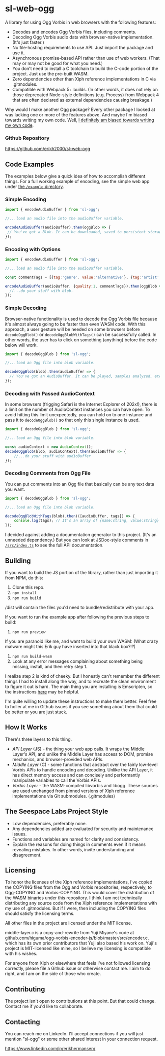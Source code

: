 # sl-web-ogg

A library for using Ogg Vorbis in web browsers with the following features:

* Decodes and encodes Ogg Vorbis files, including comments.
* Decoding Ogg Vorbis audio data with browser-native implementation. (It's just faster.)
* No file-hosting requirements to use API. Just import the package and use it.
* Asynchronous promise-based API rather than use of web workers. (That may or may not be good for what you need.)
* You don't need to install a C toolchain to build the C-code portion of the project. Just use the pre-built WASM.
* Zero dependencies other than Xiph reference implementations in C via .gitmodules.
* Compatible with Webpack 5+ builds. (In other words, it does not rely on those deprecated Node-style definitions (e.g. Process) from Webpack 4 that are often declared as external dependencies causing breakage.)

Why would I make another Ogg package? Every other package I looked at was lacking one or more of the features above. And maybe I'm biased towards writing my own code. Well, [I definitely am biased towards writing my own code](https://medium.com/gitconnected/write-more-reuse-less-fbf8a010c5f4).

### Github Repository

https://github.com/erikh2000/sl-web-ogg

## Code Examples

The examples below give a quick idea of how to accomplish different things. For a full working example of encoding, see the simple web app under [the `/example` directory](https://github.com/erikh2000/sl-web-ogg/blob/main/example).

### Simple Encoding
```javascript
import { encodeAudioBuffer } from 'sl-ogg'; 

//...load an audio file into the audioBuffer variable.

encodeAudioBuffer(audioBuffer).then(oggBlob => {
 // You've got a Blob. It can be downloaded, saved to persistent storage, or uploaded to a server - whatever you want to do with it. 
});
```

### Encoding with Options
```javascript
import { encodeAudioBuffer } from 'sl-ogg'; 

//...load an audio file into the audioBuffer variable.

const commentTags = [{tag:'genre', value:'alternative'}, {tag:'artist', value:'REALLIFEALWAYS'}];

encodeAudioBuffer(audioBuffer, {quality:1, commentTags}).then(oggBlob => {
  //...do your stuff with blob.  
});
```

### Simple Decoding
Browser-native functionality is used to decode the Ogg Vorbis file because it's almost always going to be faster than even WASM code. With this approach, a user gesture will be needed on some browsers before `decodeOggBlob()` or `decodeOggBlobWithTags()` can be successfully called. In other words, the user has to click on something (anything) before the code below will work.

```javascript
import { decodeOggBlob } from 'sl-ogg'; 

//...load an Ogg file into blob variable.

decodeOggBlob(blob).then(audioBuffer => {
  // You've got an AudioBuffer. It can be played, samples analyzed, etc.  
});
```

### Decoding with Passed AudioContext
In some browsers (frigging Safari is the Internet Explorer of 202x!), there is a limit on the number of AudioContext instances you can have open. To avoid hitting this limit unexpectedly, you can hold on to one instance and pass it to `decodeOggBlob()` so that only this single instance is used.
```javascript
import { decodeOggBlob } from 'sl-ogg'; 

//...load an Ogg file into blob variable.

const audioContext = new AudioContext();
decodeOggBlob(blob, audioContext).then(audioBuffer => {
    //...do your stuff with audioBuffer
});
```

### Decoding Comments from Ogg File
You can put comments into an Ogg file that basically can be any text data you want.
```javascript
import { decodeOggBlob } from 'sl-ogg'; 

//...load an Ogg file into blob variable.

decodeOggBlobWithTags(blob).then(([audioBuffer, tags]) => {
    console.log(tags); // It's an array of {name:string, value:string} elements.
});
```

I decided against adding a documentation generator to this project. (It's an unneeded dependency.) But you can look at JSDoc-style comments in [ `/src/index.ts`](https://github.com/erikh2000/sl-web-ogg/blob/main/src/index.ts) to see the full API documentation.

## Building

If you want to build the JS portion of the library, rather than just importing it from NPM, do this:

1. Clone this repo.
2. `npm install`
3. `npm run build`

/dist will contain the files you'd need to bundle/redistribute with your app.

If you want to run the example app after following the previous steps to build:

1. `npm run preview`

If you are paranoid like me, and want to build your own WASM: (What crazy malware might this Erik guy have inserted into that black box?!?)

1. `npm run build-wasm`
2. Look at any error messages complaining about something being missing, install, and then retry step 1.

I realize step 2 is kind of cheeky. But I honestly can't remember the different things I had to install along the way, and to recreate the clean environment to figure it out is hard. The main thing you are installing is Emscripten, so the instructions [here](https://emscripten.org/docs/getting_started/downloads.html) may be helpful.

I'm quite willing to update these instructions to make them better. Feel free to holler at me in Github issues if you see something about them that could be better or you are just stuck.

## How It Works

There's three layers to this thing.

* *API Layer* (JS) - the thing your web app calls. It wraps the Middle Layer's API, and unlike the Middle Layer has access to DOM, promise mechanics, and browser-provided web APIs.
* *Middle Layer* (C) - some functions that abstract over the fairly low-level Vorbis APIs to handle encoding and decoding. Unlike the API Layer, it has direct memory access and can concisely and performantly manipulate variables to call the Vorbis APIs.
* *Vorbis Layer* - the WASM-compiled libvorbis and libogg. These sources are used unchanged from pinned versions of Xiph reference implementations via Git submodules. (.gitmodules)

## The Seespace Labs Project Style

* Low dependencies, preferably none.
* Any dependencies added are evaluated for security and maintenance issues.
* Functions and variables are named for clarity and consistency.
* Explain the reasons for doing things in comments even if it means revealing mistakes. In other words, invite understanding and disagreement.

## Licensing

To honor the licenses of the Xiph reference implementations, I've copied the COPYING files from the Ogg and Vorbis repositories, respectively, to Ogg-COPYING and Vorbis-COPYING. This would cover the distribution of the WASM binaries under this repository. I think I am not technically distributing any source code from the Xiph reference implementations with my use of .gitmodules. But if I were, then including the COPYING files should satisfy the licensing terms.

All other files in the project are licensed under the MIT license.

middle-layer.c is a copy-and-rewrite from Yuji Miyane's code at github.com/higuma/ogg-vorbis-encoder-js/blob/master/src/encoder.c, which has its own prior contributors that Yuji also based his work on. Yuji's project is MIT-licensed like mine, so I believe my licensing is compatible with his wishes. 

For anyone from Xiph or elsewhere that feels I've not followed licensing correctly, please file a Github issue or otherwise contact me. I aim to do right, and I am on the side of those who create.

## Contributing

The project isn't open to contributions at this point. But that could change. Contact me if you'd like to collaborate.

## Contacting

You can reach me on LinkedIn. I'll accept connections if you will just mention "sl-ogg" or some other shared interest in your connection request.

https://www.linkedin.com/in/erikhermansen/